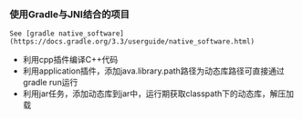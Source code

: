 ### 使用Gradle与JNI结合的项目

    See [gradle native_software](https://docs.gradle.org/3.3/userguide/native_software.html)

 - 利用cpp插件编译C++代码
 - 利用application插件，添加java.library.path路径为动态库路径可直接通过gradle run运行
 - 利用jar任务，添加动态库到jar中，运行期获取classpath下的动态库，解压加载